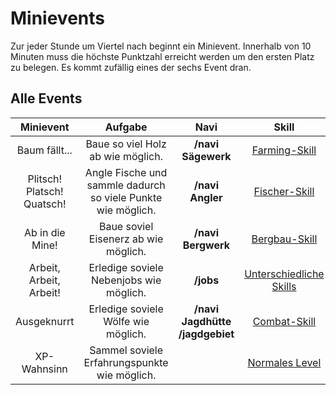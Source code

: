 # Minievents
Zur jeder Stunde um Viertel nach beginnt ein Minievent. Innerhalb von 10 Minuten muss die höchste Punktzahl erreicht werden um den ersten Platz zu belegen. Es kommt zufällig eines der sechs Event dran.

## Alle Events

| Minievent | Aufgabe | Navi | Skill |
|:-:|:-:|:-:|:-:|
| Baum fällt... | Baue so viel Holz ab wie möglich. | **/navi Sägewerk** | [Farming-Skill](../../pages/skills/farming.md) |
| Plitsch! Platsch! Quatsch! | Angle Fische und sammle dadurch so viele Punkte wie möglich. | **/navi Angler** | [Fischer-Skill](../../pages/skills/fischer.md) |
| Ab in die Mine! | Baue soviel Eisenerz ab wie möglich. | **/navi Bergwerk** | [Bergbau-Skill](../../pages/skills/bergbau.md) |
| Arbeit, Arbeit, Arbeit! | Erledige soviele Nebenjobs wie möglich. | **/jobs** | [Unterschiedliche Skills](../../pages/skills/allgemein.md) |
| Ausgeknurrt | Erledige soviele Wölfe wie möglich. | **/navi Jagdhütte**<br> **/jagdgebiet** | [Combat-Skill](../../pages/skills/combat.md) |
| XP-Wahnsinn | Sammel soviele Erfahrungspunkte wie möglich. | | [Normales Level](../../pages/allgemein/level.md) |
